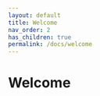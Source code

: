 ```yaml
---
layout: default
title: Welcome
nav_order: 2
has_children: true
permalink: /docs/welcome
---
```


# Welcome